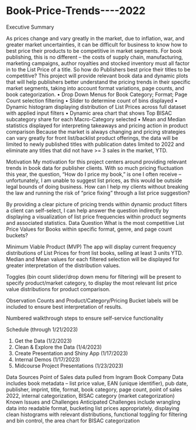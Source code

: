 # Book-Price-Trends----2022

Executive Summary

As prices change and vary greatly in the market, due to inflation, war, and greater market uncertainties, it can be difficult for business to know how to best price their products to be competitive in market segments. For book publishing, this is no different – the costs of supply chain, manufacturing, marketing campaigns, author royalties and stocked inventory must all factor in to the List Price of a title. 
So how do Publishers best price their titles to be competitive?
This project will provide relevant book data and dynamic plots that will help publishers better understand the pricing trends in their specific market segments, taking into account format variations, page counts, and book categorization.
•	Drop Down Menus for Book Category; Format; Page Count selection filtering
•	Slider to determine count of bins displayed
•	Dynamic histogram displaying distribution of List Prices across full dataset with applied input filters
•	Dynamic area chart that shows Top BISAC subcategory share for each Macro-Category selected
•	Mean and Median statistics displayed for interpreting takeaways and pricing action in product comparison
Because the market is always changing and pricing strategies can vary greatly for front list/backlist product offerings, the data will be limited to newly published titles with publication dates limited to 2022 and eliminate any titles that did not have >= 3 sales in the market, YTD.





Motivation
My motivation for this project centers around providing relevant trends in book data for publisher clients. 
With so much pricing fluctuation this year, the question, “How do I price my book,” is one I often receive – unfortunately, I am unable to suggest list prices, as this would be outside legal bounds of doing business. 
How can I help my clients without breaking the law and running the risk of “price fixing” through a list price suggestion?

By providing a clear picture of pricing trends within dynamic product filters a client can self-select, I can help answer the question indirectly by displaying a visualization of list price frequencies within product segments and associated statistics.
Data Question
What is the most competitive List Price Values for Books within specific format, genre, and page count buckets? 

Minimum Viable Product (MVP)
The app will display current frequency distributions of List Prices for front list books, selling at least 3 units YTD. Median and Mean values for each filtered selection will be displayed for greater interpretation of the distribution values. 

Toggles (bin count slider/drop down menu for filtering) will be present to specify product/market category, to display the most relevant list price value distributions for product comparison.

Observation Counts and Product/Category/Pricing Bucket labels will be included to ensure best interpretation of results. 

Numbered walkthrough steps to ensure self-service functionality







Schedule (through 1/21/2023)
1.	Get the Data (1/2/2023)
2.	Clean & Explore the Data (1/4/2023)
3.	Create Presentation and Shiny App (1/17/2023)
4.	Internal Demos (1/17/2023)
5.	Midcourse Project Presentations (1/23/2023)

Data Sources
Point of Sales data pulled from Ingram Book Company
Data includes book metadata – list price value, EAN (unique identifier), pub date, publisher, imprint, title, format, book category, page count, point of sales 2022, internal categorization, BISAC category (market categorization)
Known Issues and Challenges
Anticipated Challenges include wrangling data into readable format, bucketing list prices appropriately, displaying clean histograms with relevant distributions, functional toggling for filtering and bin control, the area chart for BISAC categorization
